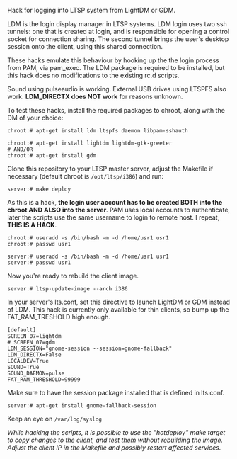 Hack for logging into LTSP system from LightDM or GDM.


LDM is the login display manager in LTSP systems. LDM login uses two ssh tunnels: one that is created at login, and is responsible for opening a control socket for connection sharing. The second tunnel brings the user's desktop session onto the client, using this shared connection.

These hacks emulate this behaviour by hooking up the the login process from PAM, via pam_exec. The LDM package is required to be installed, but this hack does no modifications to the existing rc.d scripts.

Sound using pulseaudio is working. External USB drives using LTSPFS also work. **LDM_DIRECTX does NOT work** for reasons unknown.

To test these hacks, install the required packages to chroot, along with the DM of your choice:

	chroot:# apt-get install ldm ltspfs daemon libpam-sshauth

	chroot:# apt-get install lightdm lightdm-gtk-greeter
	# AND/OR
	chroot:# apt-get install gdm

Clone this repository to your LTSP master server, adjust the Makefile if necessary (default chroot is `/opt/ltsp/i386`) and run:

    server:# make deploy

As this is a hack, **the login user account has to be created BOTH into the chroot AND ALSO into the server**. PAM uses local accounts to authenticate, later the scripts use the same username to login to remote host. I repeat, **THIS IS A HACK**.

	chroot:# useradd -s /bin/bash -m -d /home/usr1 usr1
	chroot:# passwd usr1

	server:# useradd -s /bin/bash -m -d /home/usr1 usr1
	server:# passwd usr1

Now you're ready to rebuild the client image.

	server:# ltsp-update-image --arch i386

In your server's lts.conf, set this directive to launch LightDM or GDM instead of LDM. This hack is currently only available for thin clients, so bump up the FAT_RAM_TRESHOLD high enough.

	[default]
	SCREEN_07=lightdm
	# SCREEN_07=gdm
	LDM_SESSION="gnome-session --session=gnome-fallback"
	LDM_DIRECTX=False
	LOCALDEV=True
	SOUND=True
	SOUND_DAEMON=pulse
	FAT_RAM_THRESHOLD=99999

Make sure to have the session package installed that is defined in lts.conf.

	server:# apt-get install gnome-fallback-session

Keep an eye on `/var/log/syslog`


*While hacking the scripts, it is possible to use the "hotdeploy" make target to copy changes to the client, and test them without rebuilding the image. Adjust the client IP in the Makefile and possibly restart affected services.*

